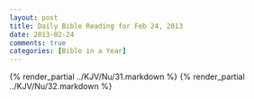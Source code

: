 ```yaml
---
layout: post
title: Daily Bible Reading for Feb 24, 2013
date: 2013-02-24
comments: true
categories: [Bible in a Year]
---
```

{% render_partial ../KJV/Nu/31.markdown %}
{% render_partial ../KJV/Nu/32.markdown %}
